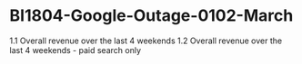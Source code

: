 # BI1804-Google-Outage-0102-March

1.1 Overall revenue over the last 4 weekends
1.2 Overall revenue over the last 4 weekends - paid search only
